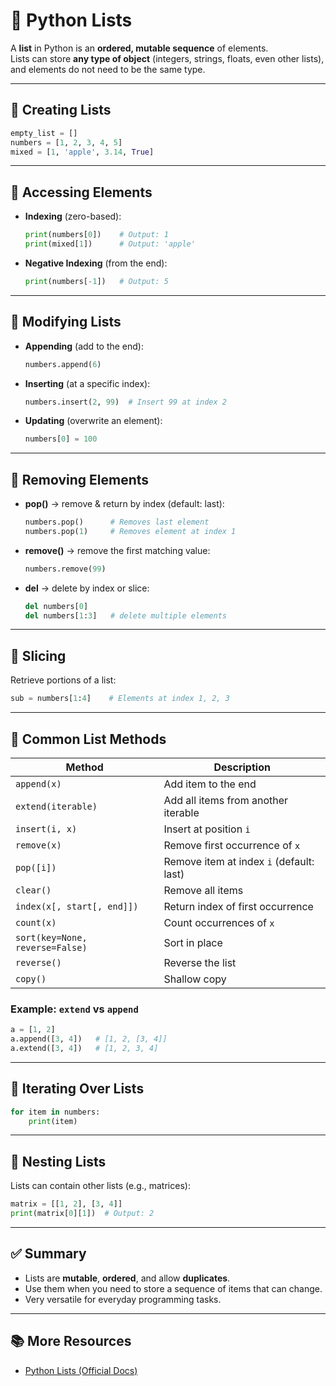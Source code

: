 # 🐍 Python Lists

A **list** in Python is an **ordered, mutable sequence** of elements.  
Lists can store **any type of object** (integers, strings, floats, even other lists), and elements do not need to be the same type.

---

## 🔹 Creating Lists

```python
empty_list = []
numbers = [1, 2, 3, 4, 5]
mixed = [1, 'apple', 3.14, True]
```

---

## 🔹 Accessing Elements

- **Indexing** (zero-based):
  ```python
  print(numbers[0])    # Output: 1
  print(mixed[1])      # Output: 'apple'
  ```

- **Negative Indexing** (from the end):
  ```python
  print(numbers[-1])   # Output: 5
  ```

---

## 🔹 Modifying Lists

- **Appending** (add to the end):
  ```python
  numbers.append(6)
  ```

- **Inserting** (at a specific index):
  ```python
  numbers.insert(2, 99)  # Insert 99 at index 2
  ```

- **Updating** (overwrite an element):
  ```python
  numbers[0] = 100
  ```

---

## 🔹 Removing Elements

- **pop()** → remove & return by index (default: last):
  ```python
  numbers.pop()      # Removes last element
  numbers.pop(1)     # Removes element at index 1
  ```

- **remove()** → remove the first matching value:
  ```python
  numbers.remove(99)
  ```

- **del** → delete by index or slice:
  ```python
  del numbers[0]
  del numbers[1:3]   # delete multiple elements
  ```

---

## 🔹 Slicing

Retrieve portions of a list:
```python
sub = numbers[1:4]    # Elements at index 1, 2, 3
```

---

## 🔹 Common List Methods

| Method | Description |
|--------|-------------|
| `append(x)` | Add item to the end |
| `extend(iterable)` | Add all items from another iterable |
| `insert(i, x)` | Insert at position `i` |
| `remove(x)` | Remove first occurrence of `x` |
| `pop([i])` | Remove item at index `i` (default: last) |
| `clear()` | Remove all items |
| `index(x[, start[, end]])` | Return index of first occurrence |
| `count(x)` | Count occurrences of `x` |
| `sort(key=None, reverse=False)` | Sort in place |
| `reverse()` | Reverse the list |
| `copy()` | Shallow copy |

### Example: `extend` vs `append`
```python
a = [1, 2]
a.append([3, 4])   # [1, 2, [3, 4]]
a.extend([3, 4])   # [1, 2, 3, 4]
```

---

## 🔹 Iterating Over Lists

```python
for item in numbers:
    print(item)
```

---

## 🔹 Nesting Lists

Lists can contain other lists (e.g., matrices):
```python
matrix = [[1, 2], [3, 4]]
print(matrix[0][1])  # Output: 2
```

---

## ✅ Summary

- Lists are **mutable**, **ordered**, and allow **duplicates**.  
- Use them when you need to store a sequence of items that can change.  
- Very versatile for everyday programming tasks.  

---

## 📚 More Resources

- [Python Lists (Official Docs)](https://docs.python.org/3/tutorial/datastructures.html#more-on-lists)
